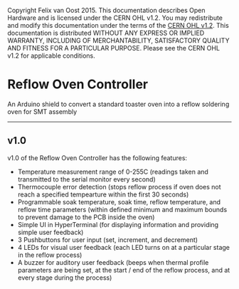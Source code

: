 Copyright Felix van Oost 2015.
This documentation describes Open Hardware and is licensed under the CERN OHL v1.2. You may redistribute and modify this 
documentation under the terms of the [CERN OHL v1.2](http://ohwr.org/cernohl). This documentation is distributed WITHOUT ANY 
EXPRESS OR IMPLIED WARRANTY, INCLUDING OF MERCHANTABILITY, SATISFACTORY QUALITY AND FITNESS FOR A PARTICULAR PURPOSE. Please 
see the CERN OHL v1.2 for applicable conditions.

# Reflow Oven Controller
An Arduino shield to convert a standard toaster oven into a reflow soldering oven for SMT assembly

----------
v1.0
----------

v1.0 of the Reflow Oven Controller has the following features:

- Temperature measurement range of 0-255C (readings taken and transmitted to the serial monitor every second)
- Thermocouple error detection (stops reflow process if oven does not reach a specified tempearture within the first 30 seconds)
- Programmable soak temperature, soak time, reflow temperature, and reflow time parameters (within defined minimum and maximum bounds to prevent damage to the PCB inside the oven)
- Simple UI in HyperTerminal (for displaying information and providing simple user feedback)
- 3 Pushbuttons for user input (set, increment, and decrement)
- 4 LEDs for visual user feedback (each LED turns on at a particular stage in the reflow process)
- A buzzer for auditory user feedback (beeps when thermal profile parameters are being set, at the start / end of the reflow process, and at every stage during the process)
